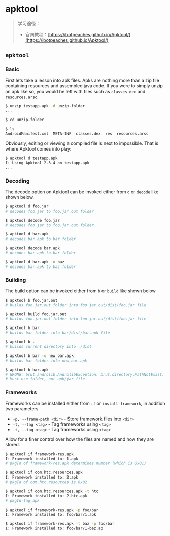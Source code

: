 # apktool

> 学习途径：
>
> * 官网教程：[https://ibotpeaches.github.io/Apktool/](https://ibotpeaches.github.io/Apktool/)

## `apktool`

### Basic

First lets take a lesson into apk files. Apks are nothing more than a zip file containing resources and assembled java code. If you were to simply unzip an apk like so, you would be left with files such as `classes.dex` and `resources.arsc`.

```bash
$ unzip testapp.apk -d unzip-folder
...

$ cd unzip-folder

$ ls
AndroidManifest.xml  META-INF  classes.dex  res  resources.arsc
```

Obviously, editing or viewing a compiled file is next to impossible. That is where Apktool comes into play:

```bash
$ apktool d testapp.apk
I: Using Apktool 2.3.4 on testapp.apk
...
```

### Decoding

The decode option on Apktool can be invoked either from `d` or `decode` like shown below.

```bash
$ apktool d foo.jar
# decodes foo.jar to foo.jar.out folder

$ apktool decode foo.jar
# decodes foo.jar to foo.jar.out folder

$ apktool d bar.apk
# decodes bar.apk to bar folder

$ apktool decode bar.apk
# decodes bar.apk to bar folder

$ apktool d bar.apk -o baz
# decodes bar.apk to baz folder
```

### Building

The build option can be invoked either from `b` or `build` like shown below

```bash
$ apktool b foo.jar.out
# builds foo.jar.out folder into foo.jar.out/dist/foo.jar file

$ apktool build foo.jar.out
# builds foo.jar.out folder into foo.jar.out/dist/foo.jar file

$ apktool b bar
# builds bar folder into bar/dist/bar.apk file

$ apktool b .
# builds current directory into ./dist

$ apktool b bar -o new_bar.apk
# builds bar folder into new_bar.apk

$ apktool b bar.apk
# WRONG: brut.androlib.AndrolibException: brut.directory.PathNotExist: apktool.yml
# Must use folder, not apk/jar file
```

### Frameworks

Frameworks can be installed either from `if` or `install-framework`, in addition two parameters

* `-p, --frame-path <dir>` - Store framework files into `<dir>`
* `-t, --tag <tag>` - Tag frameworks using `<tag>`
* `-t, --tag <tag>` - Tag frameworks using `<tag>`

Allow for a finer control over how the files are named and how they are stored.

```bash
$ apktool if framework-res.apk
I: Framework installed to: 1.apk 
# pkgId of framework-res.apk determines number (which is 0x01)

$ apktool if com.htc.resources.apk
I: Framework installed to: 2.apk 
# pkgId of com.htc.resources is 0x02

$ apktool if com.htc.resources.apk -t htc
I: Framework installed to: 2-htc.apk 
# pkgId-tag.apk

$ apktool if framework-res.apk -p foo/bar
I: Framework installed to: foo/bar/1.apk

$ apktool if framework-res.apk -t baz -p foo/bar
I: Framework installed to: foo/bar/1-baz.ap
```
